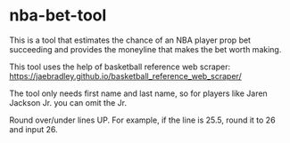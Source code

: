 # nba-bet-tool

This is a tool that estimates the chance of an NBA player prop bet succeeding and provides the moneyline that makes the bet worth making. 

This tool uses the help of basketball reference web scraper: https://jaebradley.github.io/basketball_reference_web_scraper/

The tool only needs first name and last name, so for players like Jaren Jackson Jr. you can omit the Jr. 

Round over/under lines UP. For example, if the line is 25.5, round it to 26 and input 26. 

